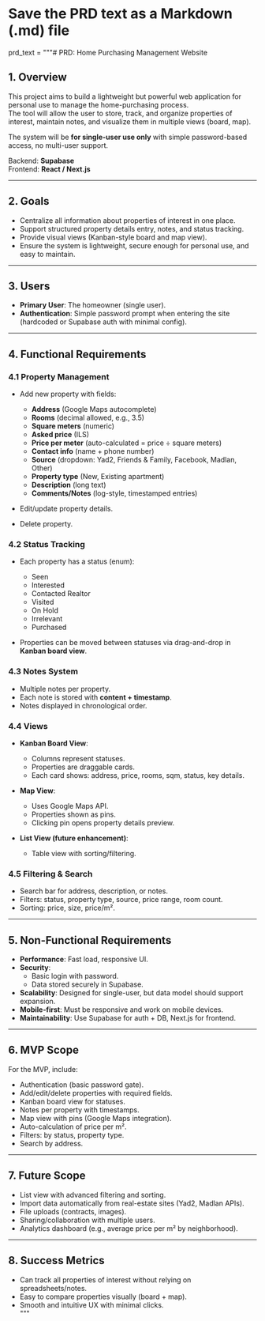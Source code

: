 # Save the PRD text as a Markdown (.md) file

prd_text = """# PRD: Home Purchasing Management Website

## 1. Overview
This project aims to build a lightweight but powerful web application for personal use to manage the home-purchasing process.  
The tool will allow the user to store, track, and organize properties of interest, maintain notes, and visualize them in multiple views (board, map).  

The system will be **for single-user use only** with simple password-based access, no multi-user support.  

Backend: **Supabase**  
Frontend: **React / Next.js**  

---

## 2. Goals
- Centralize all information about properties of interest in one place.  
- Support structured property details entry, notes, and status tracking.  
- Provide visual views (Kanban-style board and map view).  
- Ensure the system is lightweight, secure enough for personal use, and easy to maintain.  

---

## 3. Users
- **Primary User**: The homeowner (single user).  
- **Authentication**: Simple password prompt when entering the site (hardcoded or Supabase auth with minimal config).  

---

## 4. Functional Requirements

### 4.1 Property Management
- Add new property with fields:
  - **Address** (Google Maps autocomplete)  
  - **Rooms** (decimal allowed, e.g., 3.5)  
  - **Square meters** (numeric)  
  - **Asked price** (ILS)  
  - **Price per meter** (auto-calculated = price ÷ square meters)  
  - **Contact info** (name + phone number)  
  - **Source** (dropdown: Yad2, Friends & Family, Facebook, Madlan, Other)  
  - **Property type** (New, Existing apartment)  
  - **Description** (long text)  
  - **Comments/Notes** (log-style, timestamped entries)  

- Edit/update property details.  
- Delete property.  

### 4.2 Status Tracking
- Each property has a status (enum):  
  - Seen  
  - Interested  
  - Contacted Realtor  
  - Visited  
  - On Hold  
  - Irrelevant  
  - Purchased  

- Properties can be moved between statuses via drag-and-drop in **Kanban board view**.  

### 4.3 Notes System
- Multiple notes per property.  
- Each note is stored with **content + timestamp**.  
- Notes displayed in chronological order.  

### 4.4 Views
- **Kanban Board View**:  
  - Columns represent statuses.  
  - Properties are draggable cards.  
  - Each card shows: address, price, rooms, sqm, status, key details.  

- **Map View**:  
  - Uses Google Maps API.  
  - Properties shown as pins.  
  - Clicking pin opens property details preview.  

- **List View (future enhancement)**:  
  - Table view with sorting/filtering.  

### 4.5 Filtering & Search
- Search bar for address, description, or notes.  
- Filters: status, property type, source, price range, room count.  
- Sorting: price, size, price/m².  

---

## 5. Non-Functional Requirements
- **Performance**: Fast load, responsive UI.  
- **Security**:  
  - Basic login with password.  
  - Data stored securely in Supabase.  
- **Scalability**: Designed for single-user, but data model should support expansion.  
- **Mobile-first**: Must be responsive and work on mobile devices.  
- **Maintainability**: Use Supabase for auth + DB, Next.js for frontend.  

---

## 6. MVP Scope
For the MVP, include:
- Authentication (basic password gate).  
- Add/edit/delete properties with required fields.  
- Kanban board view for statuses.  
- Notes per property with timestamps.  
- Map view with pins (Google Maps integration).  
- Auto-calculation of price per m².  
- Filters: by status, property type.  
- Search by address.  

---

## 7. Future Scope
- List view with advanced filtering and sorting.  
- Import data automatically from real-estate sites (Yad2, Madlan APIs).  
- File uploads (contracts, images).  
- Sharing/collaboration with multiple users.  
- Analytics dashboard (e.g., average price per m² by neighborhood).  

---

## 8. Success Metrics
- Can track all properties of interest without relying on spreadsheets/notes.  
- Easy to compare properties visually (board + map).  
- Smooth and intuitive UX with minimal clicks.  
"""


